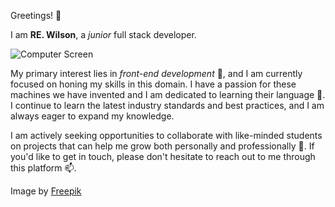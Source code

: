 Greetings! 👋

 I am <strong>RE. Wilson</strong>, a *junior* full stack developer.

![Computer Screen](https://i.ibb.co/HCXk5QB/10276612-4421964.jpg)

My primary interest lies in *front-end development* 👀, and I am currently focused on honing my skills in this domain. I have a passion for these machines we have invented and I am dedicated to learning their language 🌱. I  continue to learn the latest industry standards and best practices, and I am always eager to expand my knowledge.

I am actively seeking opportunities to collaborate with like-minded students on projects that can help me grow both personally and professionally 💞️. If you'd like to get in touch, please don't hesitate to reach out to me through this platform 📫.
<!---
RW2023/RW2023 is a ✨ special ✨ repository because its `README.md` (this file) appears on your GitHub profile.
You can click the Preview link to take a look at your changes.
--->

Image by <a href="https://www.freepik.com/free-vector/new-app-development-desktop_10276612.htm#query=developer&position=33&from_view=search&track=sph">Freepik</a>